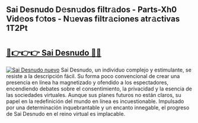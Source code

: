 ## Sai Desnudo D𝚎sn𝚞dos filtr𝚊dos - Parts-Xh0 Vid𝚎os f𝚘tos - N𝚞evas filtr𝚊ciones atr𝚊ctivas 1T2Pt

# <h2><a href="http://mb9kdd.tromn.icu/?c=Sai+Desnudo">🔗👉👉👉 Sai Desnudo 🔗🔗</a></h2>

[![Sai Desnudo nuevo](https://i.imgur.com/pEAQMta.gif)](http://mb9kdd.tromn.icu/?c=Sai+Desnudo)
Sai Desnudo, un individuo complejo y estimulante, se resiste a la descripción fácil. Su forma poco convencional de crear una presencia en línea ha magnetizado y ofendido a los espectadores, encendiendo debates sobre el consentimiento, la privacidad y la esencia de las sociedades virtuales. Aunque sus planes futuros no están claros, su papel en la redefinición del mundo en línea es incuestionable. Impulsado por una determinación inquebrantable y un encanto innegable, el progreso de Sai Desnudo en el reino virtual es implacable.
